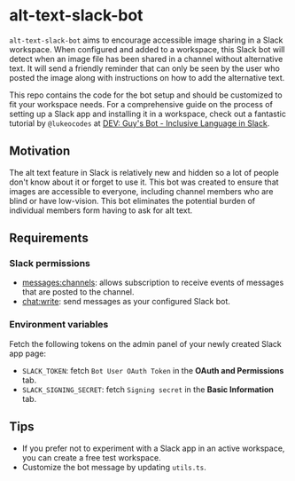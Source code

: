 # alt-text-slack-bot

`alt-text-slack-bot` aims to encourage accessible image sharing in a Slack workspace. When configured and added to a workspace, this Slack bot will detect when an image file has been shared in a channel without alternative text. It will send a friendly reminder that can only be seen by the user who posted the image along with instructions on how to add the alternative text.

This repo contains the code for the bot setup and should be customized to fit your workspace needs. For a comprehensive guide on the process of setting up a Slack app and installing it in a workspace, check out a fantastic tutorial by `@lukeocodes` at [DEV: Guy's Bot - Inclusive Language in Slack](https://dev.to/lukeocodes/who-s-a-good-bot-a-slack-bot-for-inclusive-language-2fkh).

## Motivation

The alt text feature in Slack is relatively new and hidden so a lot of people don't know about it or forget to use it. This bot was created to ensure that images are accessible to everyone, including channel members who are blind or have low-vision. This bot eliminates the potential burden of individual members form having to ask for alt text.

## Requirements

### Slack permissions

- [messages:channels](https://api.slack.com/events/message.channels): allows subscription to receive events of messages that are posted to the channel.
- [chat:write](https://api.slack.com/scopes/chat:write): send messages as your configured Slack bot.

### Environment variables

Fetch the following tokens on the admin panel of your newly created Slack app page:

- `SLACK_TOKEN`: fetch `Bot User OAuth Token` in the **OAuth and Permissions** tab.
- `SLACK_SIGNING_SECRET`: fetch `Signing secret` in the **Basic Information** tab.

## Tips

- If you prefer not to experiment with a Slack app in an active workspace, you can create a free test workspace.
- Customize the bot message by updating `utils.ts`.
